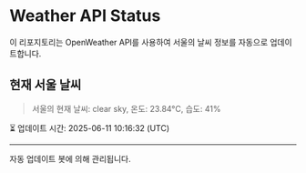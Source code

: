 
# Weather API Status

이 리포지토리는 OpenWeather API를 사용하여 서울의 날씨 정보를 자동으로 업데이트합니다.

## 현재 서울 날씨
> 서울의 현재 날씨: clear sky, 온도: 23.84°C, 습도: 41%

⏳ 업데이트 시간: 2025-06-11 10:16:32 (UTC)

---
자동 업데이트 봇에 의해 관리됩니다.
